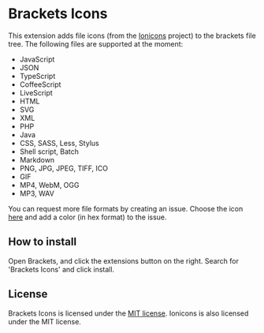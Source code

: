 Brackets Icons
==============
This extension adds file icons (from the [Ionicons](https://github.com/driftyco/ionicons) project) to the brackets file tree. The following files are supported at the moment:

 - JavaScript
 - JSON
 - TypeScript
 - CoffeeScript
 - LiveScript
 - HTML
 - SVG
 - XML
 - PHP
 - Java
 - CSS, SASS, Less, Stylus
 - Shell script, Batch
 - Markdown
 - PNG, JPG, JPEG, TIFF, ICO
 - GIF
 - MP4, WebM, OGG
 - MP3, WAV

You can request more file formats by creating an issue. Choose the icon [here](http://ionicons.com) and add a color (in hex format) to the issue.

How to install
--------------
Open Brackets, and click the extensions button on the right. Search for 'Brackets Icons' and click install.

License
-------
Brackets Icons is licensed under the [MIT license](http://opensource.org/licenses/MIT). Ionicons is also licensed under the MIT license.